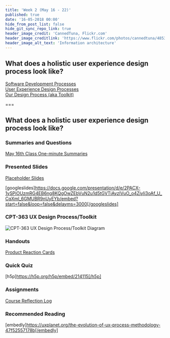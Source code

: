 ```yaml
---
title: 'Week 2 (May 16 - 22)'
published: true
date: '16-05-2018 00:00'
hide_from_post_list: false
hide_git_sync_repo_link: true
header_image_credit: 'CannedTuna, Flickr.com'
header_image_creditlink: 'https://www.flickr.com/photos/cannedtuna/4853380320/'
header_image_alt_text: 'Information architecture'
---
```


## What does a holistic user experience design process look like?
[Software Development Processes](https://www.google.ca/slides/about/)  
[User Experience Design Processes](https://www.google.ca/slides/about/)  
[Our Design Process (aka Toolkit)](https://www.google.ca/slides/about/)  

===

## **What does a holistic user experience design process look like?**

### Summaries and Questions  
[May 16th Class One-minute Summaries](https://canvas.sfu.ca/courses/55288/assignments)

### Presented Slides  
[Placeholder Slides](https://docs.google.com/presentation/d/e/2PACX-1vSPiOUzmRG4EB6ng8KQgOwZEbVuN2u1d5tGVTiAyzlVuO_o4Zjyli3oAf_U_CqXml_6GMUBR9nUyEYb/pub?start=false&loop=false&delayms=3000)

[googleslides]https://docs.google.com/presentation/d/e/2PACX-1vSPiOUzmRG4EB6ng8KQgOwZEbVuN2u1d5tGVTiAyzlVuO_o4Zjyli3oAf_U_CqXml_6GMUBR9nUyEYb/embed?start=false&loop=false&delayms=3000[/googleslides]

### CPT-363 UX Design Process/Toolkit
![CPT-363 UX Design Process/Toolkit Diagram](ux-design-process-v4.png)

### Handouts
[Product Reaction Cards](https://canvas.sfu.ca/courses/55288/files)  

### Quick Quiz
[h5p]https://h5p.org/h5p/embed/214115[/h5p]

### Assignments
[Course Reflection Log](https://canvas.sfu.ca/courses/55288/assignments)  

### Recommended Reading  
[embedly]https://uxplanet.org/the-evolution-of-ux-process-methodology-47f52557178b[/embedly]

